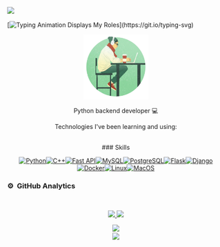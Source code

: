 ![](https://github.com/halfrost/halfrost/blob/master/icons/header_.png)

[![Typing Animation Displays My Roles](https://readme-typing-svg.herokuapp.com?color=%2336BCF7&lines=Hello+I'm+Oskar;Welcome+to+my+Github+profile;)](https://git.io/typing-svg)
<p align="center">
    </p>
    <p align="center">
    <img width="150" src="https://raw.githubusercontent.com/tonynguyenit18/tonynguyenit18/main/static/code-guy.jpeg">
</p>

<!--
**AgzigitovOskar/AgzigitovOskar** is a ✨ _special_ ✨ repository because its `README.md` (this file) appears on your GitHub profile.

Here are some ideas to get you started:

- 🔭 I’m currently working on ...
- 🌱 I’m currently learning ...
- 👯 I’m looking to collaborate on ...
- 🤔 I’m looking for help with ...
- 💬 Ask me about ...
- 📫 How to reach me: ...
- 😄 Pronouns: ...
- ⚡ Fun fact: ...
-->
<p align="center">
    </p>
    <p align="center">
Python backend developer 💻
<br>

<p align="center">
    </p>
    <p align="center">
Technologies I've been learning and using:
<br>
<p align="center">
    </p>
    <p align="center">
<br>     
### Skills

<p align="center">
<a href="https://www.python.org/" target="_blank" rel="noreferrer"><img src="https://raw.githubusercontent.com/danielcranney/readme-generator/main/public/icons/skills/python-colored.svg" width="36" height="36" alt="Python" /></a><a href="https://docs.microsoft.com/en-us/cpp/?view=msvc-170" target="_blank" rel="noreferrer"><img src="https://raw.githubusercontent.com/danielcranney/readme-generator/main/public/icons/skills/cplusplus-colored.svg" width="36" height="36" alt="C++" /></a><a href="https://fastapi.tiangolo.com/" target="_blank" rel="noreferrer"><img src="https://raw.githubusercontent.com/danielcranney/readme-generator/main/public/icons/skills/fastapi-colored.svg" width="36" height="36" alt="Fast API" /></a><a href="https://www.mysql.com/" target="_blank" rel="noreferrer"><img src="https://raw.githubusercontent.com/danielcranney/readme-generator/main/public/icons/skills/mysql-colored.svg" width="36" height="36" alt="MySQL" /></a><a href="https://www.postgresql.org/" target="_blank" rel="noreferrer"><img src="https://raw.githubusercontent.com/danielcranney/readme-generator/main/public/icons/skills/postgresql-colored.svg" width="36" height="36" alt="PostgreSQL" /></a><a href="https://flask.palletsprojects.com/en/2.0.x/" target="_blank" rel="noreferrer"><img src="https://raw.githubusercontent.com/danielcranney/readme-generator/main/public/icons/skills/flask-colored.svg" width="36" height="36" alt="Flask" /></a><a href="https://www.djangoproject.com/" target="_blank" rel="noreferrer"><img src="https://raw.githubusercontent.com/danielcranney/readme-generator/main/public/icons/skills/django-colored.svg" width="36" height="36" alt="Django" /></a><a href="https://www.docker.com/" target="_blank" rel="noreferrer"><img src="https://raw.githubusercontent.com/danielcranney/readme-generator/main/public/icons/skills/docker-colored.svg" width="36" height="36" alt="Docker" /></a><a href="https://www.linux.org" target="_blank" rel="noreferrer"><img src="https://raw.githubusercontent.com/danielcranney/readme-generator/main/public/icons/skills/linux-colored.svg" width="36" height="36" alt="Linux" /></a><a href="https://apple.com" target="_blank" rel="noreferrer"><img src="https://raw.githubusercontent.com/danielcranney/readme-generator/main/public/icons/skills/macos-colored.svg" width="36" height="36" alt="MacOS" /></a>
</p>

### ⚙️ &nbsp;GitHub Analytics
<p align="center">
<img src="https://komarev.com/ghpvc/?username=AgzigitovOskar&style=flat-square&color=blue" alt=""/>
</a>
</p>

<p align="center">
<a href="https://github.com/AgzigitovOskar">
  <img height="180em" src="https://github-readme-stats-eight-theta.vercel.app/api?username=AgzigitovOskar&show_icons=true&theme=algolia&include_all_commits=true&count_private=true"/>
  <img height="180em" src="https://github-readme-stats-eight-theta.vercel.app/api/top-langs/?username=AgzigitovOskar&layout=compact&langs_count=8&theme=algolia"/>
</a>
</p>


<div id="header" align="center">
  <img src="https://media0.giphy.com/media/v1.Y2lkPTc5MGI3NjExbmM2ZDhuYnowNHpyMXBrM3VvaXJuOWxncGZpb2I2MjZ4bnY1bmx3aiZlcD12MV9pbnRlcm5hbF9naWZfYnlfaWQmY3Q9Zw/pufOOG2cplDtfyQXL1/giphy.gif" width="150"/>
</div>

<div id="header" align="center">
  <img src="https://media.giphy.com/media/pufOOG2cplDtfyQXL1/giphy-downsized-large.gif"/>
</div>


